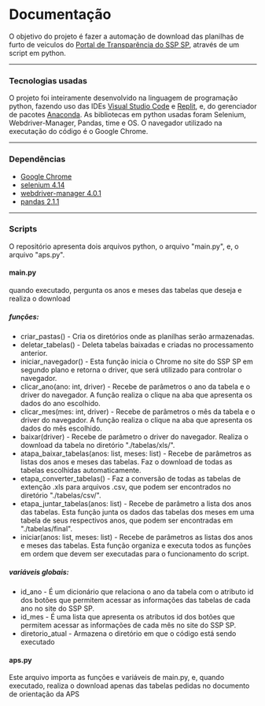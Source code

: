 # Documentação 

O objetivo do projeto é fazer a automação de download das planilhas de furto de veiculos do [Portal de Transparência do SSP SP](https://www.ssp.sp.gov.br/transparenciassp/Consulta2022.aspx), através de um script em python.

---

### Tecnologias usadas
O projeto foi inteiramente desenvolvido na linguagem de programação python, fazendo uso das IDEs [Visual Studio Code](https://code.visualstudio.com) e [Replit](https://replit.com), e, do gerenciador de pacotes [Anaconda](https://www.anaconda.com). As bibliotecas em python usadas foram Selenium, Webdriver-Manager, Pandas, time e OS. O navegador utilizado na executação do código é o Google Chrome.

---

### Dependências
- [Google Chrome](https://www.google.pt/intl/pt-PT/chrome/?brand=FHFK&gclid=EAIaIQobChMI4rmvs8_GggMVjF9IAB3MZAplEAAYASAAEgIHdvD_BwE&gclsrc=aw.ds)
- [selenium 4.14](https://pypi.org/project/selenium/4.14.0/)
- [webdriver-manager 4.0.1](https://pypi.org/project/webdriver-manager/4.0.1/)
- [pandas 2.1.1](https://pypi.org/project/pandas/2.1.1/)

---

### Scripts
O repositório apresenta dois arquivos python, o arquivo "main.py", e, o arquivo "aps.py".

#### main.py
quando executado, pergunta os anos e meses das tabelas que deseja e realiza o download

##### funções:
- criar_pastas() - Cria os diretórios onde as planilhas serão armazenadas.
- deletar_tabelas() - Deleta tabelas baixadas e criadas no processamento anterior.
- iniciar_navegador() - Esta função inicia o Chrome no site do SSP SP em segundo plano e retorna o driver, que será utilizado para controlar o navegador.
- clicar_ano(ano: int, driver) - Recebe de parâmetros o ano da tabela e o driver do navegador. A função realiza o clique na aba que apresenta os dados do ano escolhido.
- clicar_mes(mes: int, driver) - Recebe de parâmetros o mês da tabela e o driver do navegador. A função realiza o clique na aba que apresenta os dados do mês escolhido.
- baixar(driver) - Recebe de parâmetro o driver do navegador. Realiza o download da tabela no diretório "./tabelas/xls/".
- atapa_baixar_tabelas(anos: list, meses: list) - Recebe de parâmetros as listas dos anos e meses das tabelas. Faz o download de todas as tabelas escolhidas automaticamente.
- etapa_converter_tabelas() - Faz a conversão de todas as tabelas de extenção .xls para arquivos .csv, que podem ser encontrados no diretório "./tabelas/csv/".
- etapa_juntar_tabelas(anos: list) - Recebe de parâmetro a lista dos anos das tabelas. Esta função junta os dados das tabelas dos meses em uma tabela de seus respectivos anos, que podem ser encontradas em "./tabelas/final".
- iniciar(anos: list, meses: list) - Recebe de parâmetros as listas dos anos e meses das tabelas. Esta função organiza e executa todos as funções em ordem que devem ser executadas para o funcionamento do script.

##### variáveis globais:
- id_ano - É um dicionário que relaciona o ano da tabela com o atributo id dos botões que permitem acessar as informações das tabelas de cada ano no site do SSP SP.
- id_mes - É uma lista que apresenta os atributos id dos botões que permitem acessar as informações de cada mês no site do SSP SP.
- diretorio_atual - Armazena o diretório em que o código está sendo executado

#### aps.py
Este arquivo importa as funções e variáveis de main.py, e, quando executado, realiza o download apenas das tabelas pedidas no documento de orientação da APS
